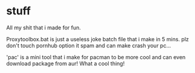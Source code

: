 # stuff

All my shit that i made for fun.

Proxytoolbox.bat is just a useless joke batch file that i make in 5 mins. plz don't touch pornhub option it spam and can make crash your pc...

'pac' is a mini tool that i make for pacman to be more cool and can even download package from aur! What a cool thing!
